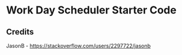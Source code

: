 # Work Day Scheduler Starter Code


## Credits
JasonB - https://stackoverflow.com/users/2297722/jasonb
